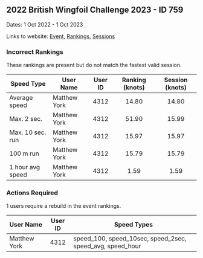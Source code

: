 ## 2022 British Wingfoil Challenge 2023 - ID 759

Dates: 1 Oct 2022 - 1 Oct 2023

Links to website: [Event](https://www.gps-wingfoiling.com/default.aspx?mnu=event&val=759), [Rankings](https://www.gps-wingfoiling.com/default.aspx?mnu=eventranking&val=759), [Sessions](https://www.gps-wingfoiling.com/default.aspx?mnu=eventsessions&val=759)

### Incorrect Rankings

These rankings are present but do not match the fastest valid session.

| Speed Type | User Name | User ID | Ranking (knots) | Session (knots) |
| ---------- | --------- | :-----: | :-------------: | :-------------: |
| Average speed | Matthew York | 4312 | 14.80 | 14.80 |
| Max. 2 sec. | Matthew York | 4312 | 51.90 | 15.99 |
| Max. 10 sec. run | Matthew York | 4312 | 15.97 | 15.97 |
| 100 m run | Matthew York | 4312 | 15.79 | 15.79 |
| 1 hour avg speed | Matthew York | 4312 | 1.59 | 1.59 |

### Actions Required

1 users require a rebuild in the event rankings.

| User Name | User ID | Speed Types |
| --------- | :-----: | ----------- |
| Matthew York | 4312 | speed_100, speed_10sec, speed_2sec, speed_avg, speed_hour |
